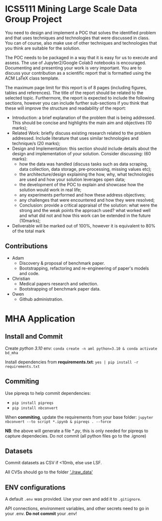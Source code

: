 # ICS5111 Mining Large Scale Data Group Project

You need to design and implement a POC that solves the identified problem and that uses techniques and technologies that were discussed in class. You
can of course, also make use of other techniques and technologies that you think are suitable for the solution.

The POC needs to be packaged in a way that it is easy for us to execute and assess. The use of Jupyter2/Google Colab3 notebooks is encouraged.
Documenting and presenting your work is very important. You are to discuss your contribution as a scientific report that is formatted using the ACM LaTeX class template.

The maximum page limit for this report is of 8 pages (including figures, tables and references).
The title of the report should be related to the selected topic. Furthermore, the report is expected to include the following sections, however you can include further sub-sections if you think that these will improve the structure and readability of the report:
- Introduction: a brief explanation of the problem that is being addressed. This should be concise and highlights the main aim and
objectives (10 marks);
- Related Work: briefly discuss existing research related to the problem addressed. Include literature that uses similar technologies and
technique/s (20 marks);
-  Design and Implementation: this section should include details about the design and implementation of your solution. Consider discussing:
(60 marks):
    - how the data was handled (discuss tasks such as data scraping, data collection, data storage, pre-processing, missing values etc);
    - the architecture/design explaining the how, why, what technologies are used and how your solution leverages open data;
    - the development of the POC to explain and showcase how the solution would work in real life;
    - any experiments performed and how these address objectives;
    - any challenges that were encountered and how they were resolved;
    - Conclusion: provide a critical appraisal of the solution: what were the strong and the weak points the approach used? what worked well and what did not and how this work can be extended in the future (10marks);
- Deliverable will be marked out of 100%, however it is equivalent to 80% of the total mark

## Contributions

- Adam
  - Discovery & proposal of benchmark paper.
  - Bootstrapping, refactoring and re-engineering of paper's models and code.
- Christian
  - Medical papers research and selection.
  - Bootstrapping of benchmark paper data.
- Owen
  - Github administration.

# MHA Application

## Install and Commit

Create *python 3.10* env:
`conda create -n aml python=3.10 & conda activate bd_mha`

Install dependencies from **requirements.txt**:
`yes | pip install -r requirements.txt`

## Commiting

Use pipreqs to help commit dependencies:
- `pip install pipreqs`
- `pip install nbconvert`

When **commiting**, update the requirements from your base folder:
`jupyter nbconvert --to script *.ipynb & pipreqs . --force`

**NB**: the above will generate a file **.py*, this is only needed for pipreqs to capture dependecies. Do not commit (all python files go to the .ignore)

## Datasets

Commit datasets as CSV if <10mb, else use LSF.

All CVSs should go to the folder ['./raw_data'](./raw_data)

## ENV configurations

A default `.env` was provided.
Use your own and add it to `.gitignore`.

API connections, environment variables, and other secrets need to go in your .env.
**Do not commit** your .env!